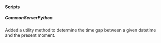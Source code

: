 
#### Scripts

##### CommonServerPython

Added a utility method to determine the time gap between a given datetime and the present moment.
